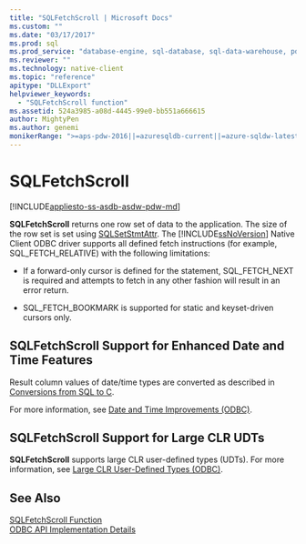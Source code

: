 ```yaml
---
title: "SQLFetchScroll | Microsoft Docs"
ms.custom: ""
ms.date: "03/17/2017"
ms.prod: sql
ms.prod_service: "database-engine, sql-database, sql-data-warehouse, pdw"
ms.reviewer: ""
ms.technology: native-client
ms.topic: "reference"
apitype: "DLLExport"
helpviewer_keywords: 
  - "SQLFetchScroll function"
ms.assetid: 524a3985-a08d-4445-99e0-bb551a666615
author: MightyPen
ms.author: genemi
monikerRange: ">=aps-pdw-2016||=azuresqldb-current||=azure-sqldw-latest||>=sql-server-2016||=sqlallproducts-allversions||>=sql-server-linux-2017||=azuresqldb-mi-current"
---
```

# SQLFetchScroll
[!INCLUDE[appliesto-ss-asdb-asdw-pdw-md](../../includes/appliesto-ss-asdb-asdw-pdw-md.md)]

  **SQLFetchScroll** returns one row set of data to the application. The size of the row set is set using [SQLSetStmtAttr](../../relational-databases/native-client-odbc-api/sqlsetstmtattr.md). The [!INCLUDE[ssNoVersion](../../includes/ssnoversion-md.md)] Native Client ODBC driver supports all defined fetch instructions (for example, SQL_FETCH_RELATIVE) with the following limitations:  
  
-   If a forward-only cursor is defined for the statement, SQL_FETCH_NEXT is required and attempts to fetch in any other fashion will result in an error return.  
  
-   SQL_FETCH_BOOKMARK is supported for static and keyset-driven cursors only.  
  
## SQLFetchScroll Support for Enhanced Date and Time Features  
 Result column values of date/time types are converted as described in [Conversions from SQL to C](../../relational-databases/native-client-odbc-date-time/datetime-data-type-conversions-from-sql-to-c.md).  
  
 For more information, see [Date and Time Improvements &#40;ODBC&#41;](../../relational-databases/native-client-odbc-date-time/date-and-time-improvements-odbc.md).  
  
## SQLFetchScroll Support for Large CLR UDTs  
 **SQLFetchScroll** supports large CLR user-defined types (UDTs). For more information, see [Large CLR User-Defined Types &#40;ODBC&#41;](../../relational-databases/native-client/odbc/large-clr-user-defined-types-odbc.md).  
  
## See Also  
 [SQLFetchScroll Function](https://go.microsoft.com/fwlink/?LinkId=59343)   
 [ODBC API Implementation Details](../../relational-databases/native-client-odbc-api/odbc-api-implementation-details.md)  
  
  
